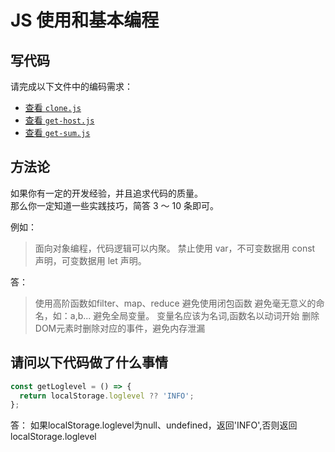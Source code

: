 # JS 使用和基本编程

## 写代码

请完成以下文件中的编码需求：

- [查看 `clone.js`](./clone.js)
- [查看 `get-host.js`](./get-host.js)
- [查看 `get-sum.js`](./get-sum.js)

## 方法论

如果你有一定的开发经验，并且追求代码的质量。  
那么你一定知道一些实践技巧，简答 3 ～ 10 条即可。

例如：

> 面向对象编程，代码逻辑可以内聚。
> 禁止使用 var，不可变数据用 const 声明，可变数据用 let 声明。

答：
> 使用高阶函数如filter、map、reduce
> 避免使用闭包函数
> 避免毫无意义的命名，如：a,b...
> 避免全局变量。
> 变量名应该为名词,函数名以动词开始
> 删除DOM元素时删除对应的事件，避免内存泄漏

## 请问以下代码做了什么事情

```js
const getLoglevel = () => {
  return localStorage.loglevel ?? 'INFO';
};
```

答：
如果localStorage.loglevel为null、undefined，返回'INFO',否则返回localStorage.loglevel
